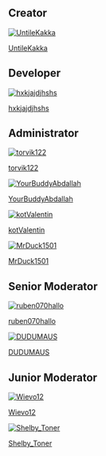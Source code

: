 ## Creator

<div class="block-grid">

  <div class="block-item">
    <a href="#/Staff/UntileKakka.md">
      <img src="https://tr.rbxcdn.com/30DAY-AvatarHeadshot-748A350DD4D55B8E7F1B17A4B33D0038-Png/420/420/AvatarHeadshot/Png/noFilter" alt="UntileKakka">
      <p>UntileKakka</p>
    </a>
    <!-- VSCode nav: [Staff/UntileKakka.md](Staff/UntileKakka.md) -->
  </div>
</div>

## Developer

<div class="block-grid">

  <div class="block-item">
    <a href="#/Staff/hxkjajdjhshs.md">
      <img src="https://tr.rbxcdn.com/30DAY-AvatarHeadshot-0E1A73DEA10B631087B4B2214414B262-Png/420/420/AvatarHeadshot/Png/noFilter" alt="hxkjajdjhshs">
      <p>hxkjajdjhshs</p>
    </a>
    <!-- VSCode nav: [Staff/hxkjajdjhshs.md](Staff/hxkjajdjhshs.md) -->
  </div>
</div>

## Administrator

<div class="block-grid">

  <div class="block-item">
    <a href="#/Staff/torvik122.md">
      <img src="https://tr.rbxcdn.com/30DAY-AvatarHeadshot-DB36A9EB2F29027784513FE239D1F4E9-Png/420/420/AvatarHeadshot/Png/noFilter" alt="torvik122">
      <p>torvik122</p>
    </a>
    <!-- VSCode nav: [Staff/torvik122.md](Staff/torvik122.md) -->
  </div>

  <div class="block-item">
    <a href="#/Staff/YourBuddyAbdallah.md">
      <img src="https://tr.rbxcdn.com/30DAY-AvatarHeadshot-0EA6EB495599A0661CC18944EDDF033E-Png/420/420/AvatarHeadshot/Png/noFilter" alt="YourBuddyAbdallah">
      <p>YourBuddyAbdallah</p>
    </a>
    <!-- VSCode nav: [Staff/YourBuddyAbdallah.md](Staff/YourBuddyAbdallah.md) -->
  </div>

  <div class="block-item">
    <a href="#/Staff/kotValentin.md">
      <img src="https://tr.rbxcdn.com/30DAY-AvatarHeadshot-685F3B0F195039203B3D174D5F93ED92-Png/420/420/AvatarHeadshot/Png/noFilter" alt="kotValentin">
      <p>kotValentin</p>
    </a>
    <!-- VSCode nav: [Staff/kotValentin.md](Staff/kotValentin.md) -->
  </div>

  <div class="block-item">
    <a href="#/Staff/MrDuck1501.md">
      <img src="https://tr.rbxcdn.com/30DAY-AvatarHeadshot-B184520C570EEAEFBE5E22185F7261C3-Png/420/420/AvatarHeadshot/Png/noFilter" alt="MrDuck1501">
      <p>MrDuck1501</p>
    </a>
    <!-- VSCode nav: [Staff/MrDuck1501.md](Staff/MrDuck1501.md) -->
  </div>
</div>

## Senior Moderator

<div class="block-grid">

  <div class="block-item">
    <a href="#/Staff/ruben070hallo.md">
      <img src="https://tr.rbxcdn.com/30DAY-AvatarHeadshot-62F9BBEA724DE208BE8CE9A71533CE3C-Png/420/420/AvatarHeadshot/Png/noFilter" alt="ruben070hallo">
      <p>ruben070hallo</p>
    </a>
    <!-- VSCode nav: [Staff/ruben070hallo.md](Staff/ruben070hallo.md) -->
  </div>

  <div class="block-item">
    <a href="#/Staff/DUDUMAUS.md">
      <img src="https://tr.rbxcdn.com/30DAY-AvatarHeadshot-610101C1974D59DA882E3690744DB104-Png/420/420/AvatarHeadshot/Png/noFilter" alt="DUDUMAUS">
      <p>DUDUMAUS</p>
    </a>
    <!-- VSCode nav: [Staff/DUDUMAUS.md](Staff/DUDUMAUS.md) -->
  </div>
</div>

## Junior Moderator

<div class="block-grid">

  <div class="block-item">
    <a href="#/Staff/Wievo12.md">
      <img src="https://tr.rbxcdn.com/30DAY-AvatarHeadshot-B3771331689ADB10F1B880BEC10A99BD-Png/420/420/AvatarHeadshot/Png/noFilter" alt="Wievo12">
      <p>Wievo12</p>
    </a>
    <!-- VSCode nav: [Staff/Wievo12.md](Staff/Wievo12.md) -->
  </div>

  <div class="block-item">
    <a href="#/Staff/Shelby_Toner.md">
      <img src="https://tr.rbxcdn.com/30DAY-AvatarHeadshot-7CF5B9B06EC3566E6741EA488DA0938B-Png/420/420/AvatarHeadshot/Png/noFilter" alt="Shelby_Toner">
      <p>Shelby_Toner</p>
    </a>
    <!-- VSCode nav: [Staff/Shelby_Toner.md](Staff/Shelby_Toner.md) -->
  </div>
</div>
